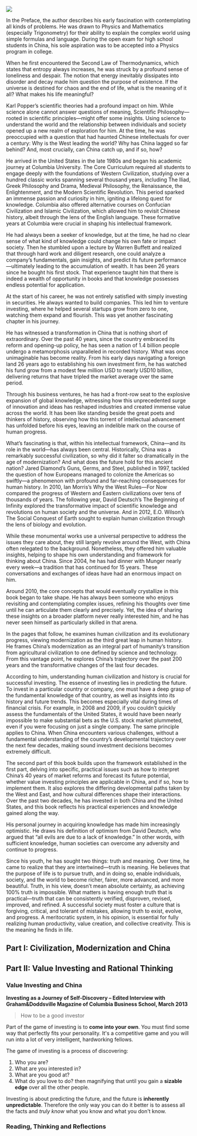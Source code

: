 <img src="https://d-alley.github.io/blog/images/2024-09-25-Image">

In the Preface, the author describes his early fascination with contemplating all kinds of problems. He was drawn to Physics and Mathematics (especially Trigonometry) for their ability to explain the complex world using simple formulas and language. During the open exam for high school students in China, his sole aspiration was to be accepted into a Physics program in college.

When he first encountered the Second Law of Thermodynamics, which states that entropy always increases, he was struck by a profound sense of loneliness and despair. The notion that energy inevitably dissipates into disorder and decay made him question the purpose of existence. If the universe is destined for chaos and the end of life, what is the meaning of it all? What makes his life meaningful?

Karl Popper’s scientific theories had a profound impact on him. While science alone cannot answer questions of meaning, Scientific Philosophy—rooted in scientific principles—might offer some insights. Using science to understand the world and the relationship between individuals and society opened up a new realm of exploration for him. At the time, he was preoccupied with a question that had haunted Chinese intellectuals for over a century: Why is the West leading the world? Why has China lagged so far behind? And, most crucially, can China catch up, and if so, how?

He arrived in the United States in the late 1980s and began his academic journey at Columbia University. The Core Curriculum required all students to engage deeply with the foundations of Western Civilization, studying over a hundred classic works spanning several thousand years, including The Iliad, Greek Philosophy and Drama, Medieval Philosophy, the Renaissance, the Enlightenment, and the Modern Scientific Revolution. This period sparked an immense passion and curiosity in him, igniting a lifelong quest for knowledge. Columbia also offered alternative courses on Confucian Civilization and Islamic Civilization, which allowed him to revisit Chinese history, albeit through the lens of the English language. These formative years at Columbia were crucial in shaping his intellectual framework.

He had always been a seeker of knowledge, but at the time, he had no clear sense of what kind of knowledge could change his own fate or impact society. Then he stumbled upon a lecture by Warren Buffett and realized that through hard work and diligent research, one could analyze a company’s fundamentals, gain insights, and predict its future performance—ultimately leading to the accumulation of wealth. It has been 26 years since he bought his first stock. That experience taught him that there is indeed a wealth of opportunity in books and that knowledge possesses endless potential for application.

At the start of his career, he was not entirely satisfied with simply investing in securities. He always wanted to build companies. This led him to venture investing, where he helped several startups grow from zero to one, watching them expand and flourish. This was yet another fascinating chapter in his journey.

He has witnessed a transformation in China that is nothing short of extraordinary. Over the past 40 years, since the country embraced its reform and opening-up policy, he has seen a nation of 1.4 billion people undergo a metamorphosis unparalleled in recorded history. What was once unimaginable has become reality. From his early days navigating a foreign land 26 years ago to establishing his own investment firm, he has watched his fund grow from a modest few million USD to nearly USD10 billion, delivering returns that have tripled the market average over the same period.

Through his business ventures, he has had a front-row seat to the explosive expansion of global knowledge, witnessing how this unprecedented surge of innovation and ideas has reshaped industries and created immense value across the world. It has been like standing beside the great poets and thinkers of history, observing how this torrent of intellectual advancement has unfolded before his eyes, leaving an indelible mark on the course of human progress.

What’s fascinating is that, within his intellectual framework, China—and its role in the world—has always been central. Historically, China was a remarkably successful civilization, so why did it falter so dramatically in the age of modernization? And what does the future hold for this ancient nation? Jared Diamond’s Guns, Germs, and Steel, published in 1997, tackled the question of how Europeans managed to colonize the Americas so swiftly—a phenomenon with profound and far-reaching consequences for human history. In 2010, Ian Morris’s Why the West Rules—For Now compared the progress of Western and Eastern civilizations over tens of thousands of years. The following year, David Deutsch’s The Beginning of Infinity explored the transformative impact of scientific knowledge and revolutions on human society and the universe. And in 2012, E.O. Wilson’s The Social Conquest of Earth sought to explain human civilization through the lens of biology and evolution.

While these monumental works use a universal perspective to address the issues they care about, they still largely revolve around the West, with China often relegated to the background. Nonetheless, they offered him valuable insights, helping to shape his own understanding and framework for thinking about China. Since 2004, he has had dinner with Munger nearly every week—a tradition that has continued for 15 years. These conversations and exchanges of ideas have had an enormous impact on him.

Around 2010, the core concepts that would eventually crystallize in this book began to take shape. He has always been someone who enjoys revisiting and contemplating complex issues, refining his thoughts over time until he can articulate them clearly and precisely. Yet, the idea of sharing these insights on a broader platform never really interested him, and he has never seen himself as particularly skilled in that arena.

In the pages that follow, he examines human civilization and its evolutionary progress, viewing modernization as the third great leap in human history. He frames China’s modernization as an integral part of humanity’s transition from agricultural civilization to one defined by science and technology. From this vantage point, he explores China’s trajectory over the past 200 years and the transformative changes of the last four decades.

According to him, understanding human civilization and history is crucial for successful investing. The essence of investing lies in predicting the future. To invest in a particular country or company, one must have a deep grasp of the fundamental knowledge of that country, as well as insights into its history and future trends. This becomes especially vital during times of financial crisis. For example, in 2008 and 2009, if you couldn’t quickly assess the fundamentals of the United States, it would have been nearly impossible to make substantial bets as the U.S. stock market plummeted, even if you were focusing on just a single company. The same principle applies to China. When China encounters various challenges, without a fundamental understanding of the country’s developmental trajectory over the next few decades, making sound investment decisions becomes extremely difficult.

The second part of this book builds upon the framework established in the first part, delving into specific, practical issues such as how to interpret China’s 40 years of market reforms and forecast its future potential, whether value investing principles are applicable in China, and if so, how to implement them. It also explores the differing developmental paths taken by the West and East, and how cultural differences shape their interactions. Over the past two decades, he has invested in both China and the United States, and this book reflects his practical experiences and knowledge gained along the way.

His personal journey in acquiring knowledge has made him increasingly optimistic. He draws his definition of optimism from David Deutsch, who argued that “all evils are due to a lack of knowledge.” In other words, with sufficient knowledge, human societies can overcome any adversity and continue to progress.

Since his youth, he has sought two things: truth and meaning. Over time, he came to realize that they are intertwined—truth is meaning. He believes that the purpose of life is to pursue truth, and in doing so, enable individuals, society, and the world to become richer, fairer, more advanced, and more beautiful. Truth, in his view, doesn’t mean absolute certainty, as achieving 100% truth is impossible. What matters is having enough truth that is practical—truth that can be consistently verified, disproven, revised, improved, and refined. A successful society must foster a culture that is forgiving, critical, and tolerant of mistakes, allowing truth to exist, evolve, and progress. A meritocratic system, in his opinion, is essential for fully realizing human productivity, value creation, and collective creativity. This is the meaning he finds in life.

## Part I: Civilization, Modernization and China

## Part II: Value Investing and Rational Thinking

### Value Investing and China

**Investing as a Journey of Self-Discovery
–	Edited Interview with Graham&Doddsville Magazine of Columbia Business School, March 2013**

>How to be a good investor

Part of the game of investing is to **come into your own**. You must find some way that perfectly fits your personality. It's a competitive game and you will run into a lot of very intelligent, hardworking fellows.

The game of investing is a process of discovering:
1. Who you are?
2. What are you interested in?
3. What are you good at?
4. What do you love to do?
then magnifying that until you gain a **sizable edge** over all the other people.

Investing is about predicting the future, and the future is **inherently unpredictable**. Therefore the only way you can do it better is to assess all the facts and *truly know* what you know and what you don't know.



### Reading, Thinking and Reflections
